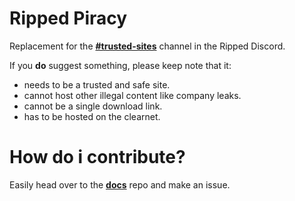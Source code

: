 # Ripped Piracy

Replacement for the [**#trusted-sites**](https://discord.com/channels/702220357834244248/950073829722587206) channel in the Ripped Discord.

If you **do** suggest something, please keep note that it:
- needs to be a trusted and safe site.
- cannot host other illegal content like company leaks.
- cannot be a single download link.
- has to be hosted on the clearnet.

# How do i contribute?

Easily head over to the [**docs**](https://github.com/rippedpiracy/docs) repo and make an issue.
